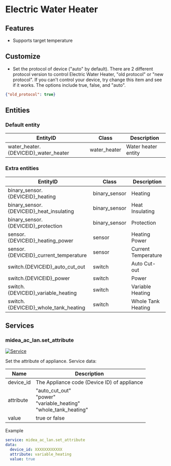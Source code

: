 # Electric Water Heater

## Features

- Supports target temperature

## Customize

- Set the protocol of device ("auto" by default).
There are 2 different protocol version to control Electric Water Heater, "old protocol" or "new protocol".
If you can't control your device, try change this item and see if it works.
The options include true, false, and "auto".

```json
{"old_protocol": true}
```

## Entities

### Default entity

| EntityID                             | Class        | Description         |
|--------------------------------------|--------------|---------------------|
| water_heater.{DEVICEID}_water_heater | water_heater | Water heater entity |

### Extra entities

| EntityID                                 | Class         | Description         |
|------------------------------------------|---------------|---------------------|
| binary_sensor.{DEVICEID}_heating         | binary_sensor | Heating             |
| binary_sensor.{DEVICEID}_heat_insulating | binary_sensor | Heat Insulating     |
| binary_sensor.{DEVICEID}_protection      | binary_sensor | Protection          |
| sensor.{DEVICEID}_heating_power          | sensor        | Heating Power       |
| sensor.{DEVICEID}_current_temperature    | sensor        | Current Temperature |
| switch.{DEVICEID}_auto_cut_out           | switch        | Auto Cut-out        |
| switch.{DEVICEID}_power                  | switch        | Power               |
| switch.{DEVICEID}_variable_heating       | switch        | Variable Heating    |
| switch.{DEVICEID}_whole_tank_heating     | switch        | Whole Tank Heating  |

## Services

### midea_ac_lan.set_attribute

[![Service](https://my.home-assistant.io/badges/developer_call_service.svg)](https://my.home-assistant.io/redirect/developer_call_service/?service=midea_ac_lan.set_attribute)

Set the attribute of appliance. Service data:

| Name      | Description                                                                  |
|-----------|------------------------------------------------------------------------------|
| device_id | The Appliance code (Device ID) of appliance                                  |
| attribute | "auto_cut_out"<br />"power"<br />"variable_heating"<br/>"whole_tank_heating" |
| value     | true or false                                                                |

Example

```yaml
service: midea_ac_lan.set_attribute
data:
  device_id: XXXXXXXXXXXX
  attribute: variable_heating
  value: true
```
